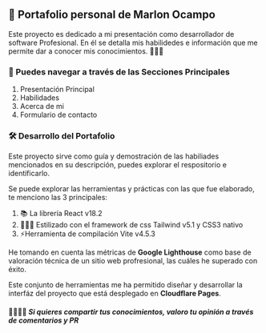 ## 💼 Portafolio personal de Marlon Ocampo

Este proyecto es dedicado a mi presentación como desarrollador de software Profesional. 
En él se detalla mis habilidedes e información que me permite dar a conocer mis conocimientos. 👨🏽‍💼

### 📃 Puedes navegar a través de las Secciones Principales
  1. Presentación Principal
  2. Habilidades
  3. Acerca de mi
  4. Formulario de contacto

### 🛠️ Desarrollo del Portafolio
Este proyecto sirve como guía y demostración de las habiliades mencionados en su descripción, puedes explorar el respositorio e identificarlo.

Se puede explorar las herramientas y prácticas con las que fue elaborado, te menciono las 3 principales: 

  1. 📚 La librería React v18.2
  2. 👨🏽‍🎨 Estilizado con el framework de css Tailwind v5.1 y CSS3 nativo 
  3. ⚡Herramienta de compilación Vite v4.5.3

  He tomando en cuenta las métricas de **Google Lighthouse** como base de valoración técnica de un sitio web profresional, las cuáles he superado con éxito.

Este conjunto de herramientas me ha permitido diseñar y desarrollar la interfáz del proyecto que está desplegado en **Cloudflare Pages**.



#### 🫱🏽‍🫲🏽 *Si quieres compartir tus conocimientos, valoro tu opinión a través de comentarios y PR* 
